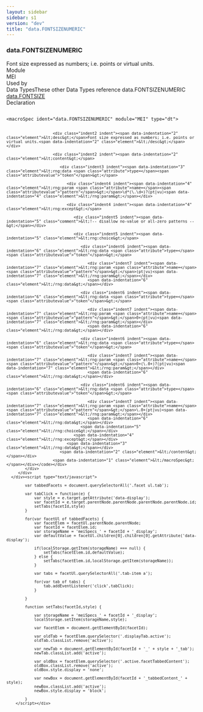 ```yaml
---
layout: sidebar
sidebar: s1
version: "dev"
title: "data.FONTSIZENUMERIC"
---
```

<div class="specPage">
   <div class="datatypeSpec">
      <h3 id="data.FONTSIZENUMERIC">data.FONTSIZENUMERIC</h3>
      <div class="specs">
         <div class="desc">Font size expressed as numbers; i.e. points or virtual units.</div>
         <div class="facet module">
            <div class="label">Module</div>
            <div class="statement text">MEI</div>
         </div>
         <div class="facet usedBy" id="usedBy">
            <div class="label">Used by</div>
            <div class="statement list">
               <div class="classBox dtBox" title="Data Types">
                  <div class="classHeading"><label class="classLabel">Data Types</label><span class="classDesc">These other Data Types reference data.FONTSIZENUMERIC</span></div>
                  <div class="classContent"><span class="ident datatype" data-ident="data.FONTSIZE" data-module="MEI" title="Font size expressions."><a class="classLink" href="{{ site.baseurl }}/{{ page.version }}/data-types/data.fontsize.html">data.FONTSIZE</a></span></div>
               </div>
            </div>
         </div>
         <div class="facet declaration">
            <div class="label">Declaration</div>
            <div class="statement declaration">
               <div class="code" xml:space="preserve" data-lang="ODD"><code>
                     <div class="indent1 indent"><span data-indentation="1" class="element">&lt;macroSpec <span class="attribute">ident=</span><span class="attributevalue">"data.FONTSIZENUMERIC"</span> <span class="attribute">module=</span><span class="attributevalue">"MEI"</span> <span class="attribute">type=</span><span class="attributevalue">"dt"</span>&gt;</span>
                        
                        <div class="indent2 indent"><span data-indentation="2" class="element">&lt;desc&gt;</span>Font size expressed as numbers; i.e. points or virtual units.<span data-indentation="2" class="element">&lt;/desc&gt;</span></div>
                        
                        <div class="indent2 indent"><span data-indentation="2" class="element">&lt;content&gt;</span>
                           
                           <div class="indent3 indent"><span data-indentation="3" class="element">&lt;rng:data <span class="attribute">type=</span><span class="attributevalue">"token"</span>&gt;</span>
                              
                              <div class="indent4 indent"><span data-indentation="4" class="element">&lt;rng:param <span class="attribute">name=</span><span class="attributevalue">"pattern"</span>&gt;</span>\d*(\.\d+)?(pt|vu)<span data-indentation="4" class="element">&lt;/rng:param&gt;</span></div>
                              
                              <div class="indent4 indent"><span data-indentation="4" class="element">&lt;rng:except&gt;</span>
                                 
                                 <div class="indent5 indent"><span data-indentation="5" class="comment">&lt;!-- disallow no-value or all-zero patterns --&gt;</span></div>
                                 
                                 <div class="indent5 indent"><span data-indentation="5" class="element">&lt;rng:choice&gt;</span>
                                    
                                    <div class="indent6 indent"><span data-indentation="6" class="element">&lt;rng:data <span class="attribute">type=</span><span class="attributevalue">"token"</span>&gt;</span>
                                       
                                       <div class="indent7 indent"><span data-indentation="7" class="element">&lt;rng:param <span class="attribute">name=</span><span class="attributevalue">"pattern"</span>&gt;</span>(pt|vu)<span data-indentation="7" class="element">&lt;/rng:param&gt;</span></div>
                                       <span data-indentation="6" class="element">&lt;/rng:data&gt;</span></div>
                                    
                                    <div class="indent6 indent"><span data-indentation="6" class="element">&lt;rng:data <span class="attribute">type=</span><span class="attributevalue">"token"</span>&gt;</span>
                                       
                                       <div class="indent7 indent"><span data-indentation="7" class="element">&lt;rng:param <span class="attribute">name=</span><span class="attributevalue">"pattern"</span>&gt;</span>0+(pt|vu)<span data-indentation="7" class="element">&lt;/rng:param&gt;</span></div>
                                       <span data-indentation="6" class="element">&lt;/rng:data&gt;</span></div>
                                    
                                    <div class="indent6 indent"><span data-indentation="6" class="element">&lt;rng:data <span class="attribute">type=</span><span class="attributevalue">"token"</span>&gt;</span>
                                       
                                       <div class="indent7 indent"><span data-indentation="7" class="element">&lt;rng:param <span class="attribute">name=</span><span class="attributevalue">"pattern"</span>&gt;</span>0+(\.0+)?(pt|vu)<span data-indentation="7" class="element">&lt;/rng:param&gt;</span></div>
                                       <span data-indentation="6" class="element">&lt;/rng:data&gt;</span></div>
                                    
                                    <div class="indent6 indent"><span data-indentation="6" class="element">&lt;rng:data <span class="attribute">type=</span><span class="attributevalue">"token"</span>&gt;</span>
                                       
                                       <div class="indent7 indent"><span data-indentation="7" class="element">&lt;rng:param <span class="attribute">name=</span><span class="attributevalue">"pattern"</span>&gt;</span>\.0+(pt|vu)<span data-indentation="7" class="element">&lt;/rng:param&gt;</span></div>
                                       <span data-indentation="6" class="element">&lt;/rng:data&gt;</span></div>
                                    <span data-indentation="5" class="element">&lt;/rng:choice&gt;</span></div>
                                 <span data-indentation="4" class="element">&lt;/rng:except&gt;</span></div>
                              <span data-indentation="3" class="element">&lt;/rng:data&gt;</span></div>
                           <span data-indentation="2" class="element">&lt;/content&gt;</span></div>
                        <span data-indentation="1" class="element">&lt;/macroSpec&gt;</span></div></code></div>
            </div>
         </div>
      </div><script type="text/javascript">
            
            var tabbedFacets = document.querySelectorAll('.facet ul.tab');
            
            var tabClick = function(e) {
                var style = e.target.getAttribute('data-display');
                var facetId = e.target.parentNode.parentNode.parentNode.parentNode.id;
                setTabs(facetId,style)
            }
            
            for(var facetUl of tabbedFacets) {
                var facetElem = facetUl.parentNode.parentNode;
                var facetId = facetElem.id;
                var storageName = 'meiSpecs_' + facetId + '_display';
                var defaultValue = facetUl.children[0].children[0].getAttribute('data-display');
                
                if(localStorage.getItem(storageName) === null) {
                    setTabs(facetElem.id,defaultValue);
                } else {
                    setTabs(facetElem.id,localStorage.getItem(storageName));
                }
                
                var tabs = facetUl.querySelectorAll('.tab-item a');
                
                for(var tab of tabs) {
                    tab.addEventListener('click',tabClick);
                }
                
            }
            
            function setTabs(facetId,style) {
                
                var storageName = 'meiSpecs_' + facetId + '_display';
                localStorage.setItem(storageName,style);
                
                var facetElem = document.getElementById(facetId);
                
                var oldTab = facetElem.querySelector('.displayTab.active');
                oldTab.classList.remove('active');
                
                var newTab = document.getElementById(facetId + '_' + style + '_tab');
                newTab.classList.add('active');
                
                var oldBox = facetElem.querySelector('.active.facetTabbedContent');
                oldBox.classList.remove('active');
                oldBox.style.display = 'none';
                
                var newBox = document.getElementById(facetId + '_tabbedContent_' + style);
                newBox.classList.add('active');
                newBox.style.display = 'block';
                
            }
        </script></div>
</div>